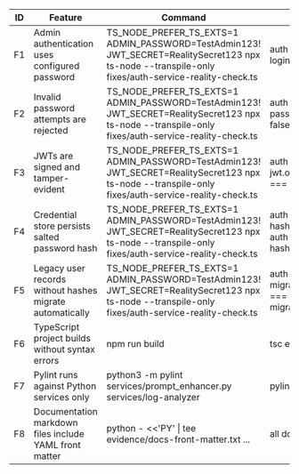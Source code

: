 | ID | Feature | Command | Expected signal | Status | Evidence |
|----|---------|---------|-----------------|--------|----------|
| F1 | Admin authentication uses configured password | TS_NODE_PREFER_TS_EXTS=1 ADMIN_PASSWORD=TestAdmin123! JWT_SECRET=RealitySecret123 npx ts-node --transpile-only fixes/auth-service-reality-check.ts | auth-admin-login.outcome.success === true | VERIFIED | evidence/auth-check.json |
| F2 | Invalid password attempts are rejected | TS_NODE_PREFER_TS_EXTS=1 ADMIN_PASSWORD=TestAdmin123! JWT_SECRET=RealitySecret123 npx ts-node --transpile-only fixes/auth-service-reality-check.ts | auth-reject-bad-password.outcome.success === false | VERIFIED | evidence/auth-check.json |
| F3 | JWTs are signed and tamper-evident | TS_NODE_PREFER_TS_EXTS=1 ADMIN_PASSWORD=TestAdmin123! JWT_SECRET=RealitySecret123 npx ts-node --transpile-only fixes/auth-service-reality-check.ts | auth-signed-jwt.outcome.tamperedResult.error === 'Invalid token signature' | VERIFIED | evidence/auth-check.json |
| F4 | Credential store persists salted password hash | TS_NODE_PREFER_TS_EXTS=1 ADMIN_PASSWORD=TestAdmin123! JWT_SECRET=RealitySecret123 npx ts-node --transpile-only fixes/auth-service-reality-check.ts | auth-stored-hash.outcome.passwordHash && auth-stored-hash.outcome.passwordSalt | VERIFIED | evidence/auth-check.json |
| F5 | Legacy user records without hashes migrate automatically | TS_NODE_PREFER_TS_EXTS=1 ADMIN_PASSWORD=TestAdmin123! JWT_SECRET=RealitySecret123 npx ts-node --transpile-only fixes/auth-service-reality-check.ts | auth-legacy-migration.outcome.migratedLogin === true && !auth-legacy-migration.outcome.retainedPlaintext | VERIFIED | evidence/auth-check.json |
| F6 | TypeScript project builds without syntax errors | npm run build | tsc exits 0 | VERIFIED | evidence/npm-build.log |
| F7 | Pylint runs against Python services only | python3 -m pylint services/prompt_enhancer.py services/log-analyzer | pylint exits 0 with score 10.00/10 | VERIFIED | evidence/pylint.log |
| F8 | Documentation markdown files include YAML front matter | python - <<'PY' \| tee evidence/docs-front-matter.txt ... | all docs/*.md lines report OK | VERIFIED | evidence/docs-front-matter.txt |
